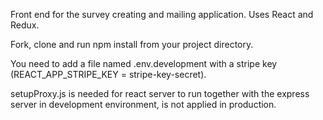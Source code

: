 Front end for the survey creating and mailing application. Uses React and Redux.

Fork, clone and run npm install from your project directory.

You need to add a file named .env.development with a stripe key (REACT_APP_STRIPE_KEY = stripe-key-secret).
  
setupProxy.js is needed for react server to run together with the express server in development environment, is not applied in production.


